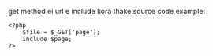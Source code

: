get method ei url e include kora thake
	source code example: 
```
<?php
	$file = $_GET['page'];
	include $page;
?>
```
